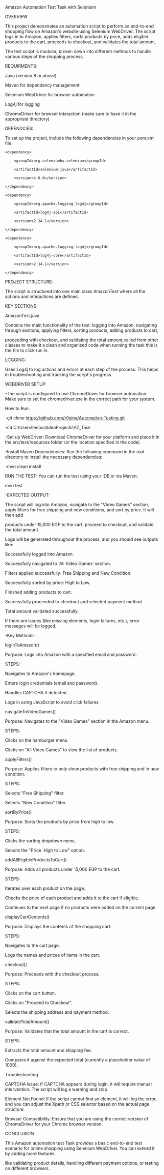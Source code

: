 Amazon Automation Test Task with Selenium

OVERVIEW

This project demonstrates an automation script to perform an end-to-end shopping flow on Amazon's website using Selenium WebDriver. The script logs in to Amazon, applies filters, sorts products by price, adds eligible products to the cart, proceeds to checkout, and validates the total amount.

The test script is modular, broken down into different methods to handle various steps of the shopping process.

REQUIRMENTS:

Java (version 8 or above)

Maven for dependency management

Selenium WebDriver for browser automation

Log4j for logging

ChromeDriver for browser interaction (make sure to have it in the appropriate directory)

DEPENDCIES:

To set up the project, include the following dependencies in your pom.xml file:

<dependencies>
  
    <dependency>
    
        <groupId>org.seleniumhq.selenium</groupId>
        
        <artifactId>selenium-java</artifactId>
        
        <version>4.0.0</version>
        
    </dependency>
    
    <dependency>
    
        <groupId>org.apache.logging.log4j</groupId>
        
        <artifactId>log4j-api</artifactId>
        
        <version>2.14.1</version>
        
    </dependency>
    
    <dependency>
    
        <groupId>org.apache.logging.log4j</groupId>
        
        <artifactId>log4j-core</artifactId>
        
        <version>2.14.1</version>
        
    </dependency>
    
</dependencies>

PROJECT STRUCTURE:

The script is structured into one main class AmazonTest where all the actions and interactions are defined.

KEY SECTIONS:

AmazonTest.java:

Contains the main functionality of the test: logging into Amazon, navigating through sections, applying filters, sorting products, adding products to cart, 

proceeding with checkout, and validating the total amount,called from other classes to make it a clean and organized code when running the task this is the file to click run in.

LOGGING:

Uses Log4j to log actions and errors at each step of the process. This helps in troubleshooting and tracking the script's progress.

WEBDRIVER SETUP:

-The script is configured to use ChromeDriver for browser automation. Make sure to set the chromedriver.exe in the correct path for your system.

How to Run:

-git clone https://github.com/r0gina/Automation-Testing.git

-cd C:\Users\lenovo\IdeaProjects\AZ_Task

-Set up WebDriver: Download ChromeDriver for your platform and place it in the src/test/resources folder (or the location specified in the code).

-Install Maven Dependencies: Run the following command in the root directory to install the necessary dependencies:

-mvn clean install

RUN THE TEST: 
You can run the test using your IDE or via Maven:

mvn test

-EXPECTED OUTPUT:

The script will log into Amazon, navigate to the "Video Games" section, apply filters for free shipping and new conditions, and sort by price. It will then add

products under 15,000 EGP to the cart, proceed to checkout, and validate the total amount.

Logs will be generated throughout the process, and you should see outputs like:

Successfully logged into Amazon.

Successfully navigated to 'All Video Games' section.

Filters applied successfully: Free Shipping and New Condition.

Successfully sorted by price: High to Low.

Finished adding products to cart.

Successfully proceeded to checkout and selected payment method.

Total amount validated successfully.

If there are issues (like missing elements, login failures, etc.), error messages will be logged.


-Key Methods:

 loginToAmazon()
 
Purpose: Logs into Amazon with a specified email and password.

STEPS:

Navigates to Amazon's homepage.

Enters login credentials (email and password).

Handles CAPTCHA if detected.

Logs in using JavaScript to avoid click failures.

 navigateToVideoGames()
 
Purpose: Navigates to the "Video Games" section in the Amazon menu.

STEPS:

Clicks on the hamburger menu.

Clicks on "All Video Games" to view the list of products.

 applyFilters()
 
Purpose: Applies filters to only show products with free shipping and in new condition.

STEPS:

Selects "Free Shipping" filter.

Selects "New Condition" filter.

 sortByPrice()
 
Purpose: Sorts the products by price from high to low.

STEPS:

Clicks the sorting dropdown menu.

Selects the "Price: High to Low" option.

 addAllEligibleProductsToCart()
 
Purpose: Adds all products under 15,000 EGP to the cart.

STEPS:

Iterates over each product on the page.

Checks the price of each product and adds it to the cart if eligible.

Continues to the next page if no products were added on the current page.


 displayCartContents()
 
Purpose: Displays the contents of the shopping cart.

STEPS:

Navigates to the cart page.

Logs the names and prices of items in the cart.

 checkout()
 
Purpose: Proceeds with the checkout process.

STEPS:

Clicks on the cart button.

Clicks on "Proceed to Checkout".

Selects the shipping address and payment method.

 validateTotalAmount()
 
Purpose: Validates that the total amount in the cart is correct.

STEPS:

Extracts the total amount and shipping fee.

Compares it against the expected total (currently a placeholder value of 1000).

Troubleshooting

CAPTCHA Issue: If CAPTCHA appears during login, it will require manual intervention. The script will log a warning and stop.

Element Not Found: If the script cannot find an element, it will log the error, and you can adjust the Xpath or CSS selector based on the actual page structure.

Browser Compatibility: Ensure that you are using the correct version of ChromeDriver for your Chrome browser version.


CONCLUSION

This Amazon automation test Task provides a basic end-to-end test scenario for online shopping using Selenium WebDriver. You can extend it by adding more features

like validating product details, handling different payment options, or testing on different browsers.


